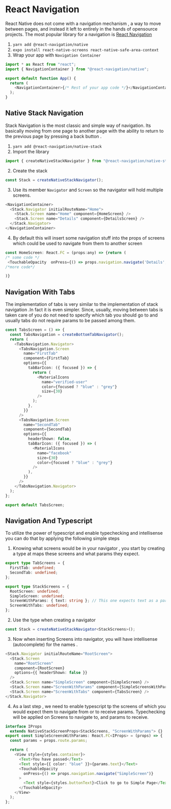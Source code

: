 # React Navigation

React Native does not come with a navigation mechanism , a way to move between pages, and instead it left to entirely in the hands of opensource projects.
The most popular library for a navigation is [React Navigation](https://reactnavigation.org)

1. `yarn add @react-navigation/native`
2. `expo install react-native-screens react-native-safe-area-context`
3. Wrap your app with `Navigation Container`

```js
import * as React from "react";
import { NavigationContainer } from "@react-navigation/native";

export default function App() {
  return (
    <NavigationContainer>{/* Rest of your app code */}</NavigationContainer>
  );
}
```

## Native Stack Navigation

Stack Navigation is the most classic and simple way of navigation. Its basically moving from one page to another page with the ability to return to the previous page by pressing a back button .

1. `yarn add @react-navigation/native-stack`
1. Import the library

```js
import { createNativeStackNavigator } from "@react-navigation/native-stack";
```

2. Create the stack

```js
const Stack = createNativeStackNavigator();
```

3. Use its member `Navigator` and `Screen` so the navigator will hold multiple screens.

```js
<NavigationContainer>
  <Stack.Navigator initialRouteName="Home">
    <Stack.Screen name="Home" component={HomeScreen} />
    <Stack.Screen name="Details" component={DetailsScreen} />
  </Stack.Navigator>
</NavigationContainer>
```

4. By default this will insert some navigation stuff into the props of screens which could be used to navigate from them to another screen

```js
const HomeScreen: React.FC = (props:any) => {return (
/* some code */
 <TouchableOpacity  onPress={() => props.navigation.navigate('Details',{id:3})}>
/*more code*/

)}
```

## Navigation With Tabs

The implementation of tabs is very similar to the implementation of stack navigation .In fact it is even simpler. Since, usually, moving between tabs is taken care of you do not need to specify which tab you should go to and usually tabs do not require params to be passed among them.

```ts
const TabsScreen = () => {
  const TabsNavigation = createBottomTabNavigator();
  return (
    <TabsNavigation.Navigator>
      <TabsNavigation.Screen
        name="FirstTab"
        component={FirstTab}
        options={{
          tabBarIcon: ({ focused }) => {
            return (
              <MaterialIcons
                name="verified-user"
                color={focused ? "blue" : "grey"}
                size={30}
              />
            );
          },
        }}
      />
      <TabsNavigation.Screen
        name="SecondTab"
        component={SecondTab}
        options={{
          headerShown: false,
          tabBarIcon: ({ focused }) => (
            <MaterialIcons
              name="facebook"
              size={30}
              color={focused ? "blue" : "grey"}
            />
          ),
        }}
      />
    </TabsNavigation.Navigator>
  );
};

export default TabsScreen;
```

## Navigation And Typescript

To utilize the power of typescript and enable typechecking and intellisense you can do that by applying the following simple steps

1. Knowing what screens would be in your navigator , you start by creating a type at maps these screens and what params they expect.

```ts
export type TabScreens = {
  FirstTab: undefined;
  SecondTab: undefined;
};

export type StackScreens = {
  RootScreen: undefined;
  SimpleScreen: undefined;
  ScreenWithParams: { text: string }; // This one expects text as a parameter.
  ScreenWithTabs: undefined;
};
```

2. Use the type when creating a navigator

```ts
const Stack = createNativeStackNavigator<StackScreens>();
```

3. Now when inserting Screens into navigator, you will have intellisense (autocomplete) for the names .

```ts
<Stack.Navigator initialRouteName="RootScreen">
  <Stack.Screen
    name="RootScreen"
    component={RootScreen}
    options={{ headerShown: false }}
  />
  <Stack.Screen name="SimpleScreen" component={SimpleScreen} />
  <Stack.Screen name="ScreenWithParams" component={SimpleScreensWithParams} />
  <Stack.Screen name="ScreenWithTabs" component={TabsScreen} />
</Stack.Navigator>
```

4. As a last step , we need to enable typescript tp the screens of which you would expect them to navigate from or to receive params.
   Typechecking will be applied on Screens to navigate to, and params to receive.

```ts
interface IProps
  extends NativeStackScreenProps<StackScreens, "ScreenWithParams"> {}
export const SimpleScreensWithParams: React.FC<IProps> = (props) => {
  const params = props.route.params;

  return (
    <View style={styles.container}>
      <Text>You have passed</Text>
      <Text style={{ color: "blue" }}>{params.text}</Text>
      <TouchableOpacity
        onPress={() => props.navigation.navigate("SimpleScreen")}
      >
        <Text style={styles.buttonText}>Click to go to Simple Page</Text>
      </TouchableOpacity>
    </View>
  );
};
```
